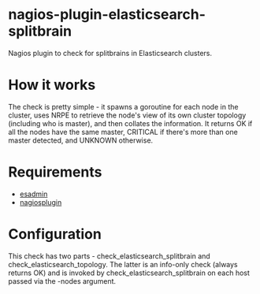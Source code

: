 nagios-plugin-elasticsearch-splitbrain
======================================

Nagios plugin to check for splitbrains in Elasticsearch clusters. 

How it works
============

The check is pretty simple - it spawns a goroutine for each node in the
cluster, uses NRPE to retrieve the node's view of its own cluster
topology (including who is master), and then collates the information.
It returns OK if all the nodes have the same master, CRITICAL if there's
more than one master detected, and UNKNOWN otherwise. 

Requirements
============

 - [esadmin][0]
 - [nagiosplugin][1]

Configuration
=============

This check has two parts - check_elasticsearch_splitbrain and 
check_elasticsearch_topology. The latter is an info-only check (always
returns OK) and is invoked by check_elasticsearch_splitbrain on each
host passed via the -nodes argument.

[0]: https://github.com/anchor/elasticsearchadmin
[1]: https://github.com/fractalcat/nagiosplugin
